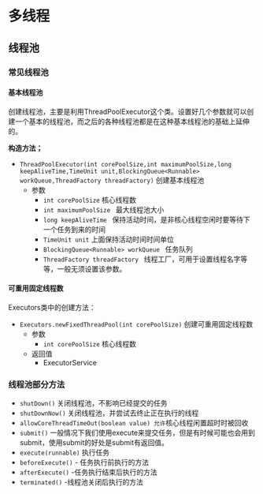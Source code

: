 # 多线程





## 线程池

### 常见线程池

#### 基本线程池

创建线程池，主要是利用ThreadPoolExecutor这个类。设置好几个参数就可以创建一个基本的线程池，而之后的各种线程池都是在这种基本线程池的基础上延伸的。

**构造方法；**

- `ThreadPoolExecutor(int corePoolSize,int maximumPoolSize,long keepAliveTime,TimeUnit unit,BlockingQueue<Runnable> workQueue,ThreadFactory threadFactory)`  创建基本线程池
  - 参数
    - `int corePoolSize` 核心线程数
    - `int maximumPoolSize ` 最大线程池大小
    - `long keepAliveTime ` 保持活动时间，是非核心线程空闲时要等待下一个任务到来的时间
    - `TimeUnit unit`  上面保持活动时间时间单位
    - `BlockingQueue<Runnable> workQueue ` 任务队列
    - `ThreadFactory threadFactory ` 线程工厂，可用于设置线程名字等等，一般无须设置该参数。



#### 可重用固定线程数

Executors类中的创建方法：

- `Executors.newFixedThreadPool(int corePoolSize)` 创建可重用固定线程数
  - 参数
    - `int corePoolSize` 核心线程数
  - 返回值
    - ExecutorService



### 线程池部分方法

- `shutDown()`  关闭线程池，不影响已经提交的任务
- `shutDownNow()` 关闭线程池，并尝试去终止正在执行的线程
- `allowCoreThreadTimeOut(boolean value) 允许`核心线程闲置超时时被回收
- `submit()` 一般情况下我们使用execute来提交任务，但是有时候可能也会用到submit，使用submit的好处是submit有返回值。
- `execute(runnable)` 执行任务
- `beforeExecute()` - 任务执行前执行的方法
- `afterExecute()` -任务执行结束后执行的方法
- `terminated()` -线程池关闭后执行的方法





